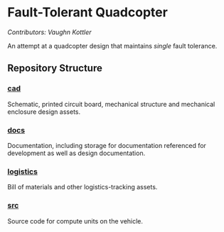 # Fault-Tolerant Quadcopter

*Contributors: Vaughn Kottler*

An attempt at a quadcopter design that maintains *single* fault tolerance.

## Repository Structure

### [cad](cad)

Schematic, printed circuit board, mechanical structure and mechanical enclosure
design assets.

### [docs](docs)

Documentation, including storage for documentation referenced for development
as well as design documentation.

### [logistics](logistics)

Bill of materials and other logistics-tracking assets.

### [src](src)

Source code for compute units on the vehicle.
